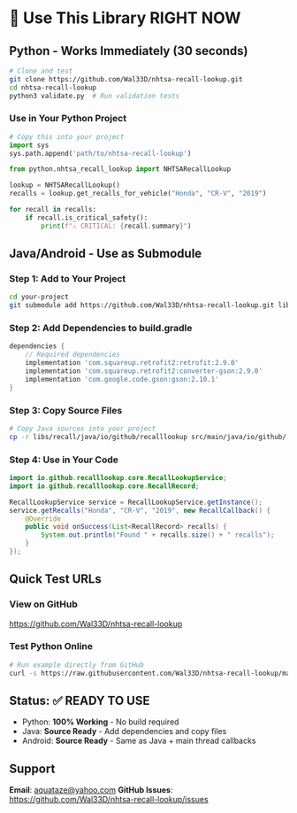 # 🚀 Use This Library RIGHT NOW

## Python - Works Immediately (30 seconds)

```bash
# Clone and test
git clone https://github.com/Wal33D/nhtsa-recall-lookup.git
cd nhtsa-recall-lookup
python3 validate.py  # Run validation tests
```

### Use in Your Python Project

```python
# Copy this into your project
import sys
sys.path.append('path/to/nhtsa-recall-lookup')

from python.nhtsa_recall_lookup import NHTSARecallLookup

lookup = NHTSARecallLookup()
recalls = lookup.get_recalls_for_vehicle("Honda", "CR-V", "2019")

for recall in recalls:
    if recall.is_critical_safety():
        print(f"⚠️ CRITICAL: {recall.summary}")
```

## Java/Android - Use as Submodule

### Step 1: Add to Your Project
```bash
cd your-project
git submodule add https://github.com/Wal33D/nhtsa-recall-lookup.git libs/recall
```

### Step 2: Add Dependencies to build.gradle
```gradle
dependencies {
    // Required dependencies
    implementation 'com.squareup.retrofit2:retrofit:2.9.0'
    implementation 'com.squareup.retrofit2:converter-gson:2.9.0'
    implementation 'com.google.code.gson:gson:2.10.1'
}
```

### Step 3: Copy Source Files
```bash
# Copy Java sources into your project
cp -r libs/recall/java/io/github/recalllookup src/main/java/io/github/
```

### Step 4: Use in Your Code
```java
import io.github.recalllookup.core.RecallLookupService;
import io.github.recalllookup.core.RecallRecord;

RecallLookupService service = RecallLookupService.getInstance();
service.getRecalls("Honda", "CR-V", "2019", new RecallCallback() {
    @Override
    public void onSuccess(List<RecallRecord> recalls) {
        System.out.println("Found " + recalls.size() + " recalls");
    }
});
```

## Quick Test URLs

### View on GitHub
https://github.com/Wal33D/nhtsa-recall-lookup

### Test Python Online
```bash
# Run example directly from GitHub
curl -s https://raw.githubusercontent.com/Wal33D/nhtsa-recall-lookup/main/validate.py | python3
```

## Status: ✅ READY TO USE

- Python: **100% Working** - No build required
- Java: **Source Ready** - Add dependencies and copy files
- Android: **Source Ready** - Same as Java + main thread callbacks

## Support

**Email**: aquataze@yahoo.com
**GitHub Issues**: https://github.com/Wal33D/nhtsa-recall-lookup/issues